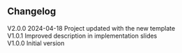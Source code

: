 ## Changelog  
V2.0.0 2024-04-18 Project updated with the new template  
V1.0.1 Improved description in implementation slides  
V1.0.0 Initial version  
